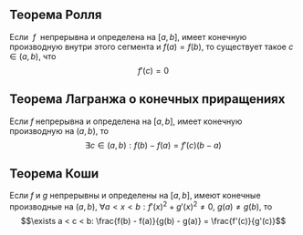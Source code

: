 ## Теорема Ролля
Если  $f$  непрерывна и определена на $[a, b]$, имеет конечную производную внутри этого сегмента и $f(a) = f(b)$, то существует такое $c \in (a, b)$, что $$f'(c) = 0$$
## Теорема Лагранжа о конечных приращениях
Если $f$ непрерывна и определена на $[a, b]$, имеет конечную производную на $(a, b)$, то 
$$\exists c \in (a, b): f(b) - f(a) = f'(c)(b-a)$$
## Теорема Коши
Если $f$ и $g$ непрерывны и определены на $[a, b]$, имеют конечные производные на $(a, b)$, $\forall a < x < b: f'(x)^2 + g'(x)^2 \ne 0$, $g(a) \ne g(b)$, то
$$\exists a < c < b: \frac{f(b) - f(a)}{g(b) - g(a)} = \frac{f'(c)}{g'(c)}$$

